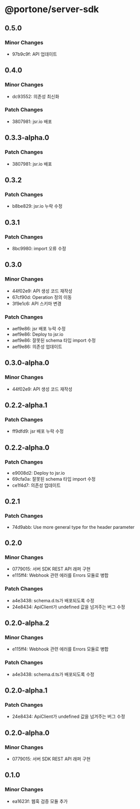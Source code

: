 # @portone/server-sdk

## 0.5.0

### Minor Changes

- 97b9c9f: API 업데이트

## 0.4.0

### Minor Changes

- dc93552: 의존성 최신화

### Patch Changes

- 3807981: jsr.io 배포

## 0.3.3-alpha.0

### Patch Changes

- 3807981: jsr.io 배포

## 0.3.2

### Patch Changes

- b8be829: jsr.io 누락 수정

## 0.3.1

### Patch Changes

- 8bc9980: import 오류 수정

## 0.3.0

### Minor Changes

- 44f02e9: API 생성 코드 재작성
- 67cf90d: Operation 정의 이동
- 3f9e1c6: API 스키마 변경

### Patch Changes

- aef9e86: jsr 배포 누락 수정
- aef9e86: Deploy to jsr.io
- aef9e86: 잘못된 schema 타입 import 수정
- aef9e86: 의존성 업데이트

## 0.3.0-alpha.0

### Minor Changes

- 44f02e9: API 생성 코드 재작성

## 0.2.2-alpha.1

### Patch Changes

- ff9dfd9: jsr 배포 누락 수정

## 0.2.2-alpha.0

### Patch Changes

- e9008d2: Deploy to jsr.io
- 69cfa0a: 잘못된 schema 타입 import 수정
- ce1f4d7: 의존성 업데이트

## 0.2.1

### Patch Changes

- 74d9abb: Use more general type for the header parameter

## 0.2.0

### Minor Changes

- 0779015: 서버 SDK REST API 래퍼 구현
- e115ff4: Webhook 관련 에러를 Errors 모듈로 병합

### Patch Changes

- a4e3438: schema.d.ts가 배포되도록 수정
- 24e8434: ApiClient가 undefined 값을 넘겨주는 버그 수정

## 0.2.0-alpha.2

### Minor Changes

- e115ff4: Webhook 관련 에러를 Errors 모듈로 병합

### Patch Changes

- a4e3438: schema.d.ts가 배포되도록 수정

## 0.2.0-alpha.1

### Patch Changes

- 24e8434: ApiClient가 undefined 값을 넘겨주는 버그 수정

## 0.2.0-alpha.0

### Minor Changes

- 0779015: 서버 SDK REST API 래퍼 구현

## 0.1.0

### Minor Changes

- ea1623f: 웹훅 검증 모듈 추가
